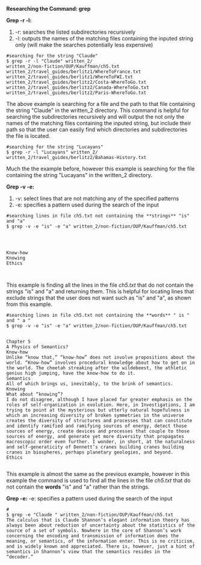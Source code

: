 **Researching the Command: grep**

**Grep -r -l:**
1. -r: searches the listed subdirectories recursively
2. -l: outputs the names of the matching files containing the inputed string only (will make the searches potentially less expensive)
```
#searching for the string "Claude"
$ grep -r -l "Claude" written_2/
written_2/non-fiction/OUP/Kauffman/ch5.txt
written_2/travel_guides/berlitz1/WhereToFrance.txt
written_2/travel_guides/berlitz1/WhereToFWI.txt
written_2/travel_guides/berlitz2/Costa-WhereToGo.txt
written_2/travel_guides/berlitz2/Canada-WhereToGo.txt
written_2/travel_guides/berlitz2/Paris-WhereToGo.txt
```
The above example is searching for a file and the path to that file containing the string "Claude" in the written_2 directory. This command is helpful for searching the subdirectories recursively and will output the not only the names of the matching files containing the inputed string, but include their path so that the user can easily find which directories and subdirectories the file is located.
```
#searching for the string "Lucayans"
$ grep -r -l "Lucayans" written_2/
written_2/travel_guides/berlitz2/Bahamas-History.txt

```
Much the the example before, however this example is searching for the file containing the string "Lucayans" in the written_2 directory.



**Grep -v -e:**
1. -v: select lines that are not matching any of the specified patterns
2. -e: specifies a pattern used during the search of the input
```
#searching lines in file ch5.txt not containing the **strings** "is" and "a"
$ grep -v -e "is" -e "a" written_2/non-fiction/OUP/Kauffman/ch5.txt




Know-how
Knowing
Ethics



```
This example is finding all the lines in the file _ch5.txt_ that do not contain the strings "is" and "a" and returning them. This is helpful for locating lines that exclude strings that the user does not want such as "is" and "a", as shown from this example.
```
#searching lines in file ch5.txt not containing the **words** " is " and " a "
$ grep -v -e "is" -e "a" written_2/non-fiction/OUP/Kauffman/ch5.txt


Chapter 5
A Physics of Semantics?
Know-how
Unlike “know that,” “know-how” does not involve propositions about the world. “Know-how” involves procedural knowledge about how to get on in the world. The cheetah streaking after the wildebeest, the athletic genius high jumping, have the know-how to do it.
Semantics
All of which brings us, inevitably, to the brink of semantics.
Knowing
What about “knowing”?
I do not disagree, although I have placed far greater emphasis on the roles of self-organization in evolution. Here, in Investigations, I am trying to point at the mysterious but utterly natural hopefulness in which an increasing diversity of broken symmetries in the universe creates the diversity of structures and processes that can constitute and identify ramified and ramifying sources of energy, detect those sources of energy, create devices and processes that couple to those sources of energy, and generate yet more diversity that propagates macroscopic order even further. I wonder, in short, at the naturalness and self-generaticity of Dennett’s cranes building cranes building cranes in biospheres, perhaps planetary geologies, and beyond.
Ethics


```
This example is almost the same as the previous example, however in this example the command is used to find all the lines in the file _ch5.txt_ that do not contain the **words** "is" and "a" rather than the strings.


**Grep -e:**
-e: specifies a pattern used during the search of the input
```
#
$ grep -e "Claude " written_2/non-fiction/OUP/Kauffman/ch5.txt
The calculus that is Claude Shannon’s elegant information theory has always been about reduction of uncertainty about the statistics of the source of a set of symbols. Nowhere in the core of Shannon’s work concerning the encoding and transmission of information does the meaning, or semantics, of the information enter. This is no criticism, and is widely known and appreciated. There is, however, just a hint of semantics in Shannon’s view that the semantics resides in the “decoder.”
```
